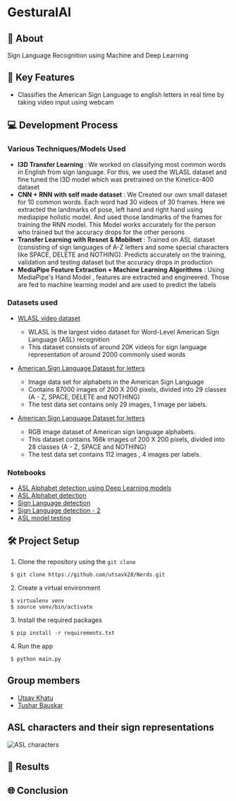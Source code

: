 # GesturalAI

## 📌 About
Sign Language Recognition using Machine and Deep Learning 

## 🎯 Key Features
* Classifies the American Sign Language to english letters in real time by taking video input using webcam

## 💻 Development Process
### Various Techniques/Models Used

* **I3D Transfer Learning** : We worked on classifying most common words in English from sign language. For this, we used the WLASL dataset and fine tuned the I3D model which was pretrained on the Kinetics-400 dataset
* **CNN + RNN with self made dataset** : We Created our own small dataset for 10 common words. Each word had 30 videos of 30 frames. Here we extracted the landmarks of pose, left hand and right hand using mediapipe holistic model. And used those landmarks of the frames for training the RNN model. This Model works accurately for the person who trained but the accuracy drops for the other persons 
* **Transfer Learning with Resnet & Mobilnet** : Trained on ASL dataset (consisting of sign languages of A-Z letters and some special characters like SPACE, DELETE and NOTHING). Predicts accurately on the training, validation and testing dataset but the accuracy drops in production
* **MediaPipe Feature Extraction + Machine Learning Algorithms** : Using MediaPipe's Hand Model , features are extracted and engineered. Those are fed to machine learning model and are used to predict the labels

### Datasets used
* [WLASL video dataset](https://dxli94.github.io/WLASL/)
  * WLASL is the largest video dataset for Word-Level American Sign Language (ASL) recognition
  * This dataset consists of around 20K videos for sign language representation of around 2000 commonly used words

* [American Sign Language Dataset for letters](https://www.kaggle.com/grassknoted/asl-alphabet)
  * Image data set for alphabets in the American Sign Language 
  * Contains 87000 images of 200 X 200 pixels, divided into 29 classes (A - Z, SPACE, DELETE and NOTHING)
  * The test data set contains only 29 images, 1 image per labels.

* [American Sign Language Dataset for letters](https://www.kaggle.com/kapillondhe/american-sign-language)
  * RGB image dataset of American sign language alphabets.
  * This dataset contains 166k images of 200 X 200 pixels, divided into 28 classes (A - Z, SPACE and NOTHING)
  * The test data set contains 112 images , 4 images per labels.

### Notebooks
* [ASL Alphabet detection using Deep Learning models](https://github.com/utsavk28/Nerds/blob/main/notebooks/asl-alphabet-detection-using-dl-models%20(1).ipynb)
* [ASL Alphabet detection](https://github.com/utsavk28/Nerds/blob/main/notebooks/asl-alphabet-s-notebook.ipynb)
* [Sign Language detection](https://github.com/utsavk28/Nerds/blob/main/notebooks/sign-language-detection-2.ipynb)
* [Sign Language detection - 2](https://github.com/utsavk28/Nerds/blob/main/notebooks/sign-language-detection%20(4).ipynb)
* [ASL model testing](https://github.com/utsavk28/Nerds/blob/main/notebooks/asl_recognition_model.ipynb)

## 🛠 Project Setup

1. Clone the repository using the ```git clone```
```
 $ git clone https://github.com/utsavk28/Nerds.git
```
2. Create a virtual environment
```
 $ virtualenv venv
 $ source venv/bin/activate
```
3. Install the required packages
```
 $ pip install -r requirements.txt
```
4. Run the app
```
 $ python main.py
```

## Group members
- [Utsav Khatu](https://github.com/utsavk28)
- [Tushar Bauskar](https://github.com/tusharsb-12)

## ASL characters and their sign representations
![ASL characters](https://github.com/utsavk28/Nerds/blob/main/images/ASL%20characters.png?raw=true)

## 📸 Results

## 🌐 Conclusion
